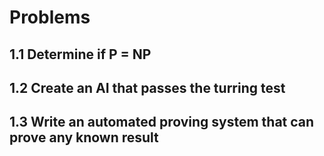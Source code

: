 # Problems

## 1.1 Determine if P = NP

## 1.2 Create an AI that passes the turring test

## 1.3 Write an automated proving system that can prove any known result